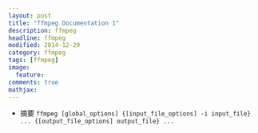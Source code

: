```yaml
---
layout: post
title: "ffmpeg Documentation 1"
description: ffmpeg
headline: ffmpeg
modified: 2014-12-29
category: ffmpeg
tags: [ffmpeg]
image:
  feature:
comments: true
mathjax:
---
```


- 摘要
  `ffmpeg [global_options] {[input_file_options] -i input_file} ... {[output_file_options] output_file} ...`
